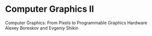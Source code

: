 # Computer Graphics II
Computer Graphics: From Pixels to Programmable Graphics Hardware<br>
Alexey Boreskov and Evgeniy Shikin
